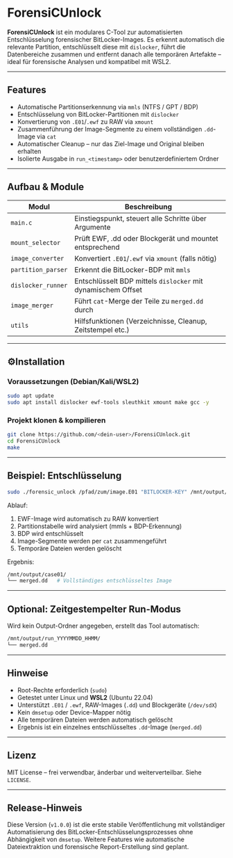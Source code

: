 # ForensiCUnlock

**ForensiCUnlock** ist ein modulares C-Tool zur automatisierten Entschlüsselung forensischer BitLocker-Images. Es erkennt automatisch die relevante Partition, entschlüsselt diese mit `dislocker`, führt die Datenbereiche zusammen und entfernt danach alle temporären Artefakte – ideal für forensische Analysen und kompatibel mit WSL2.

---

## Features

- Automatische Partitionserkennung via `mmls` (NTFS / GPT / BDP)
- Entschlüsselung von BitLocker-Partitionen mit `dislocker`
- Konvertierung von `.E01`/`.ewf` zu RAW via `xmount`
- Zusammenführung der Image-Segmente zu einem vollständigen `.dd`-Image via `cat`
- Automatischer Cleanup – nur das Ziel-Image und Original bleiben erhalten
- Isolierte Ausgabe in `run_<timestamp>` oder benutzerdefiniertem Ordner

---

## Aufbau & Module

| Modul              | Beschreibung                                                           |
| ------------------ | ---------------------------------------------------------------------- |
| `main.c`           | Einstiegspunkt, steuert alle Schritte über Argumente                  |
| `mount_selector`   | Prüft EWF, .dd oder Blockgerät und mountet entsprechend               |
| `image_converter`  | Konvertiert `.E01`/`.ewf` via `xmount` (falls nötig)                  |
| `partition_parser` | Erkennt die BitLocker-BDP mit `mmls`                                  |
| `dislocker_runner` | Entschlüsselt BDP mittels `dislocker` mit dynamischem Offset          |
| `image_merger`     | Führt `cat`-Merge der Teile zu `merged.dd` durch                      |
| `utils`            | Hilfsfunktionen (Verzeichnisse, Cleanup, Zeitstempel etc.)            |

---

## ⚙Installation

### Voraussetzungen (Debian/Kali/WSL2)

```bash
sudo apt update
sudo apt install dislocker ewf-tools sleuthkit xmount make gcc -y
```

### Projekt klonen & kompilieren

```bash
git clone https://github.com/<dein-user>/ForensiCUnlock.git
cd ForensiCUnlock
make
```

---

## Beispiel: Entschlüsselung

```bash
sudo ./forensic_unlock /pfad/zum/image.E01 "BITLOCKER-KEY" /mnt/output/case01
```

Ablauf:

1. EWF-Image wird automatisch zu RAW konvertiert  
2. Partitionstabelle wird analysiert (mmls + BDP-Erkennung)  
3. BDP wird entschlüsselt  
4. Image-Segmente werden per `cat` zusammengeführt  
5. Temporäre Dateien werden gelöscht  

Ergebnis:
```bash
/mnt/output/case01/
└── merged.dd   # Vollständiges entschlüsseltes Image
```

---

## Optional: Zeitgestempelter Run-Modus

Wird kein Output-Ordner angegeben, erstellt das Tool automatisch:

```bash
/mnt/output/run_YYYYMMDD_HHMM/
└── merged.dd
```

---

## Hinweise

- Root-Rechte erforderlich (`sudo`)
- Getestet unter Linux und **WSL2** (Ubuntu 22.04)
- Unterstützt `.E01` / `.ewf`, RAW-Images (`.dd`) und Blockgeräte (`/dev/sdX`)
- Kein `dmsetup` oder Device-Mapper nötig
- Alle temporären Dateien werden automatisch gelöscht
- Ergebnis ist ein einzelnes entschlüsseltes `.dd`-Image (`merged.dd`)

---

## Lizenz

MIT License – frei verwendbar, änderbar und weiterverteilbar. Siehe `LICENSE`.

---

## Release-Hinweis

Diese Version (`v1.0.0`) ist die erste stabile Veröffentlichung mit vollständiger Automatisierung des BitLocker-Entschlüsselungsprozesses ohne Abhängigkeit von `dmsetup`. Weitere Features wie automatische Dateiextraktion und forensische Report-Erstellung sind geplant.
